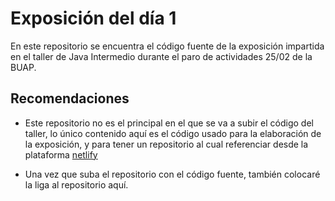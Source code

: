 # Exposición del día 1

En este repositorio se encuentra el código fuente de la exposición impartida en el taller de Java Intermedio durante el paro de actividades 25/02 de la BUAP.

## Recomendaciones

- Este repositorio no es el principal en el que se va a subir el código del taller, lo único contenido aquí es el código usado para la elaboración de la exposición, y para tener un repositorio al cual referenciar desde la plataforma [netlify](https://www.netlify.com/)

- Una vez que suba el repositorio con el código fuente, también colocaré la liga al repositorio aquí.
